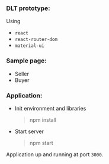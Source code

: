 ### DLT prototype:
Using
- `react`
- `react-router-dom`
- `material-ui`

### Sample page:
- Seller
- Buyer

### Application:
- Init environment and libraries
  > npm install

- Start server
  > npm start

Application up and running at port `3000`.
